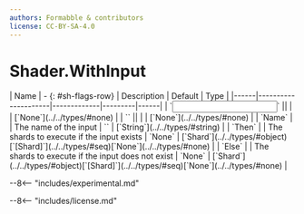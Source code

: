 ```yaml
---
authors: Formabble & contributors
license: CC-BY-SA-4.0
---
```



# Shader.WithInput

<div class="sh-parameters" markdown="1">
| Name | - {: #sh-flags-row} | Description | Default | Type |
|------|---------------------|-------------|---------|------|
| `<input>` || | | [`None`](../../types/#none) |
| `<output>` || | | [`None`](../../types/#none) |
| `Name` |  | The name of the input | `` | [`String`](../../types/#string) |
| `Then` |  | The shards to execute if the input exists | `None` | [`Shard`](../../types/#object)[`[Shard]`](../../types/#seq)[`None`](../../types/#none) |
| `Else` |  | The shards to execute if the input does not exist | `None` | [`Shard`](../../types/#object)[`[Shard]`](../../types/#seq)[`None`](../../types/#none) |

</div>

--8<-- "includes/experimental.md"



--8<-- "includes/license.md"

